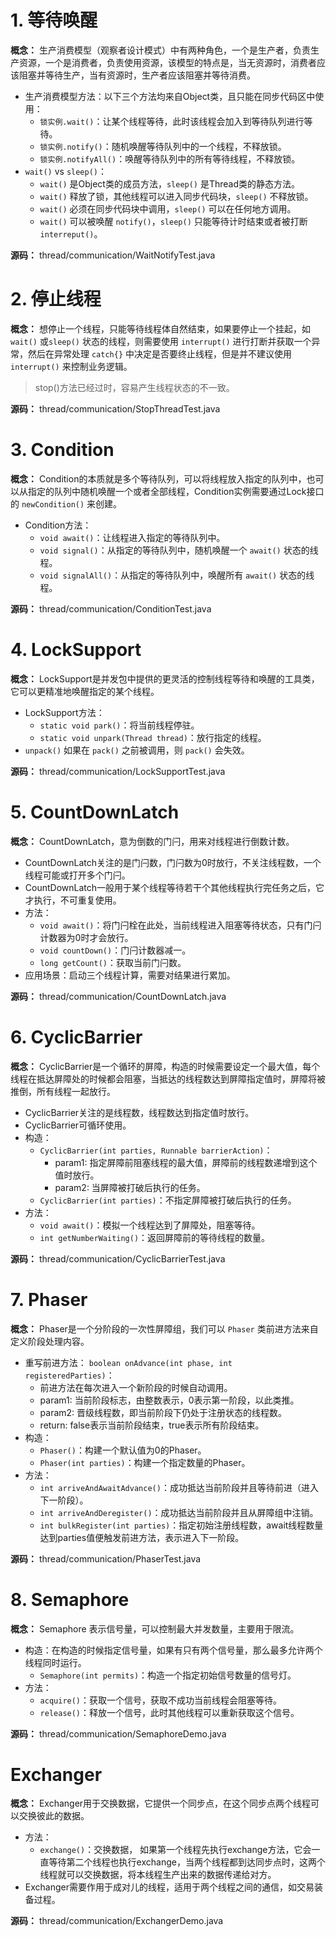 # 1. 等待唤醒

**概念：** 生产消费模型（观察者设计模式）中有两种角色，一个是生产者，负责生产资源，一个是消费者，负责使用资源，该模型的特点是，当无资源时，消费者应该阻塞并等待生产，当有资源时，生产者应该阻塞并等待消费。
- 生产消费模型方法：以下三个方法均来自Object类，且只能在同步代码区中使用：
    - `锁实例.wait()`：让某个线程等待，此时该线程会加入到等待队列进行等待。
    - `锁实例.notify()`：随机唤醒等待队列中的一个线程，不释放锁。
    - `锁实例.notifyAll()`：唤醒等待队列中的所有等待线程，不释放锁。
- `wait()` vs `sleep()`：
    - `wait()` 是Object类的成员方法，`sleep()` 是Thread类的静态方法。
    - `wait()` 释放了锁，其他线程可以进入同步代码块，`sleep()` 不释放锁。
    - `wait()` 必须在同步代码块中调用，`sleep()` 可以在任何地方调用。
    - `wait()` 可以被唤醒 `notify()`，`sleep()` 只能等待计时结束或者被打断 `interreput()`。

**源码：** thread/communication/WaitNotifyTest.java

# 2. 停止线程

**概念：** 想停止一个线程，只能等待线程体自然结束，如果要停止一个挂起，如 `wait()` 或`sleep()` 状态的线程，则需要使用 `interrupt()` 进行打断并获取一个异常，然后在异常处理 `catch{}` 中决定是否要终止线程，但是并不建议使用 `interrupt()` 来控制业务逻辑。

> stop()方法已经过时，容易产生线程状态的不一致。

**源码：** thread/communication/StopThreadTest.java

# 3. Condition

**概念：** Condition的本质就是多个等待队列，可以将线程放入指定的队列中，也可以从指定的队列中随机唤醒一个或者全部线程，Condition实例需要通过Lock接口的 `newCondition()` 来创建。
- Condition方法：
    - `void await()`：让线程进入指定的等待队列中。
    - `void signal()`：从指定的等待队列中，随机唤醒一个 `await()` 状态的线程。
    - `void signalAll()`：从指定的等待队列中，唤醒所有 `await()` 状态的线程。

**源码：** thread/communication/ConditionTest.java

# 4. LockSupport

**概念：** LockSupport是并发包中提供的更灵活的控制线程等待和唤醒的工具类，它可以更精准地唤醒指定的某个线程。
- LockSupport方法：
    - `static void park()`：将当前线程停驻。
    - `static void unpark(Thread thread)`：放行指定的线程。
- `unpack()` 如果在 `pack()` 之前被调用，则 `pack()` 会失效。

**源码：** thread/communication/LockSupportTest.java

# 5. CountDownLatch

**概念：** CountDownLatch，意为倒数的门闩，用来对线程进行倒数计数。
- CountDownLatch关注的是门闩数，门闩数为0时放行，不关注线程数，一个线程可能或打开多个门闩。
- CountDownLatch一般用于某个线程等待若干个其他线程执行完任务之后，它才执行，不可重复使用。
- 方法：
    - `void await()`：将门闩栓在此处，当前线程进入阻塞等待状态，只有门闩计数器为0时才会放行。
    - `void countDown()`：门闩计数器减一。
    - `long getCount()`：获取当前门闩数。
- 应用场景：启动三个线程计算，需要对结果进行累加。

**源码：** thread/communication/CountDownLatch.java

# 6. CyclicBarrier

**概念：** CyclicBarrier是一个循环的屏障，构造的时候需要设定一个最大值，每个线程在抵达屏障处的时候都会阻塞，当抵达的线程数达到屏障指定值时，屏障将被推倒，所有线程一起放行。
- CyclicBarrier关注的是线程数，线程数达到指定值时放行。
- CyclicBarrier可循环使用。
- 构造：
    - `CyclicBarrier(int parties, Runnable barrierAction)`：
        - param1: 指定屏障前阻塞线程的最大值，屏障前的线程数递增到这个值时放行。
        - param2: 当屏障被打破后执行的任务。
    - `CyclicBarrier(int parties)`：不指定屏障被打破后执行的任务。
- 方法：
    - `void await()`：模拟一个线程达到了屏障处，阻塞等待。
    - `int getNumberWaiting()`：返回屏障前的等待线程的数量。

**源码：** thread/communication/CyclicBarrierTest.java

# 7. Phaser

**概念：** Phaser是一个分阶段的一次性屏障组，我们可以 `Phaser` 类前进方法来自定义阶段处理内容。
- 重写前进方法： `boolean onAdvance(int phase, int registeredParties)`：
    - 前进方法在每次进入一个新阶段的时候自动调用。
    - param1: 当前阶段标志，由整数表示，0表示第一阶段，以此类推。
    - param2: 晋级线程数，即当前阶段下仍处于注册状态的线程数。
    - return: false表示当前阶段结束，true表示所有阶段结束。
- 构造：
    - `Phaser()`：构建一个默认值为0的Phaser。
    - `Phaser(int parties)`：构建一个指定数量的Phaser。
- 方法：
    - `int arriveAndAwaitAdvance()`：成功抵达当前阶段并且等待前进（进入下一阶段）。
    - `int arriveAndDeregister()`：成功抵达当前阶段并且从屏障组中注销。
    - `int bulkRegister(int parties)`：指定初始注册线程数，await线程数量达到parties值便触发前进方法，表示进入下一阶段。
    
**源码：** thread/communication/PhaserTest.java

# 8. Semaphore

**概念：** Semaphore 表示信号量，可以控制最大并发数量，主要用于限流。
- 构造：在构造的时候指定信号量，如果有只有两个信号量，那么最多允许两个线程同时运行。
    - `Semaphore(int permits)`：构造一个指定初始信号数量的信号灯。
- 方法：
    - `acquire()`：获取一个信号，获取不成功当前线程会阻塞等待。
    - `release()`：释放一个信号，此时其他线程可以重新获取这个信号。

**源码：** thread/communication/SemaphoreDemo.java

# Exchanger

**概念：** Exchanger用于交换数据，它提供一个同步点，在这个同步点两个线程可以交换彼此的数据。
- 方法：
    - `exchange()`：交换数据， 如果第一个线程先执行exchange方法，它会一直等待第二个线程也执行exchange，当两个线程都到达同步点时，这两个线程就可以交换数据，将本线程生产出来的数据传递给对方。
- Exchanger需要作用于成对儿的线程，适用于两个线程之间的通信，如交易装备过程。

**源码：** thread/communication/ExchangerDemo.java

